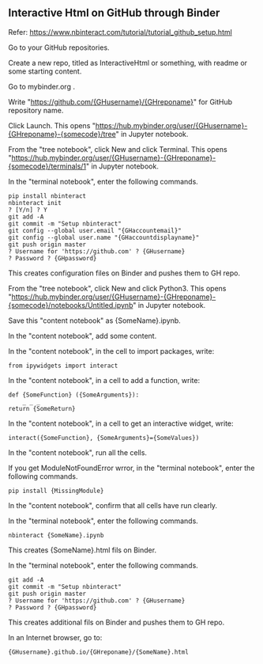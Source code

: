 ## Interactive Html on GitHub through Binder

Refer: https://www.nbinteract.com/tutorial/tutorial_github_setup.html

Go to your GitHub repositories.

Create a new repo, titled as InteractiveHtml or something, with readme or some starting content.

Go to mybinder.org .

Write "https://github.com/{GHusername}/{GHreponame}" for GitHub repository name.

Click Launch. This opens "https://hub.mybinder.org/user/{GHusername}-{GHreponame}-{somecode}/tree" in Jupyter notebook.

From the "tree notebook", click New and click Terminal. This opens "https://hub.mybinder.org/user/{GHusername}-{GHreponame}-{somecode}/terminals/1" in Jupyter notebook.

In the "terminal notebook", enter the following commands.

    pip install nbinteract
    nbinteract init
    ? [Y/n] ? Y
    git add -A
    git commit -m "Setup nbinteract"
    git config --global user.email "{GHaccountemail}"
    git config --global user.name "{GHaccountdisplayname}"
    git push origin master
    ? Username for 'https://github.com' ? {GHusername}
    ? Password ? {GHpassword}

This creates configuration files on Binder and pushes them to GH repo.

From the "tree notebook", click New and click Python3. This opens "https://hub.mybinder.org/user/{GHusername}-{GHreponame}-{somecode}/notebooks/Untitled.ipynb" in Jupyter notebook.

Save this "content notebook" as {SomeName}.ipynb.

In the "content notebook", add some content.

In the "content notebook", in the cell to import packages, write:

    from ipywidgets import interact

In the "content notebook", in a cell to add a function, write:

    def {SomeFunction} ({SomeArguments}):
        _ _ _
    return {SomeReturn}

In the "content notebook", in a cell to get an interactive widget, write:

    interact({SomeFunction}, {SomeArguments}={SomeValues})

In the "content notebook", run all the cells.

If you get ModuleNotFoundError wrror, in the "terminal notebook", enter the following commands.

    pip install {MissingModule}

In the "content notebook", confirm that all cells have run clearly.

In the "terminal notebook", enter the following commands.

    nbinteract {SomeName}.ipynb

This creates {SomeName}.html fils on Binder.

In the "terminal notebook", enter the following commands.

    git add -A
    git commit -m "Setup nbinteract"
    git push origin master
    ? Username for 'https://github.com' ? {GHusername}
    ? Password ? {GHpassword}

This creates additional fils on Binder and pushes them to GH repo.

In an Internet browser, go to:

    {GHusername}.github.io/{GHreponame}/{SomeName}.html
